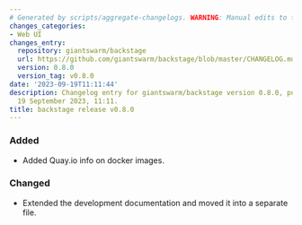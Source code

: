 ```yaml
---
# Generated by scripts/aggregate-changelogs. WARNING: Manual edits to this files will be overwritten.
changes_categories:
- Web UI
changes_entry:
  repository: giantswarm/backstage
  url: https://github.com/giantswarm/backstage/blob/master/CHANGELOG.md#080---2023-09-19
  version: 0.8.0
  version_tag: v0.8.0
date: '2023-09-19T11:11:44'
description: Changelog entry for giantswarm/backstage version 0.8.0, published on
  19 September 2023, 11:11.
title: backstage release v0.8.0
---
```


### Added
- Added Quay.io info on docker images.
### Changed
- Extended the development documentation and moved it into a separate file.
